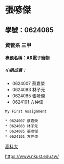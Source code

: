 # 張喭傑

## 學號：0624085

### 資管系 三甲

#### 專題名稱：AR電子寵物

##### 小組成員：
* 0624007 蔡嘉榮
* 0624083 林子元
* 0624085 張喭傑
* 0624101 方仲偉

`My First Assignment`

```
* 0624007 蔡嘉榮
* 0624083 林子元
* 0624085 張喭傑
* 0624101 方仲偉
```

[高科大](https://www.nkust.edu.tw/)

<https://www.nkust.edu.tw/>
